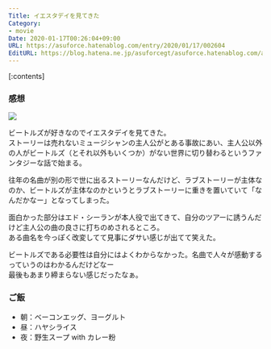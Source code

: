 ```yaml
---
Title: イエスタデイを見てきた
Category:
- movie
Date: 2020-01-17T00:26:04+09:00
URL: https://asuforce.hatenablog.com/entry/2020/01/17/002604
EditURL: https://blog.hatena.ne.jp/asuforcegt/asuforce.hatenablog.com/atom/entry/26006613498637025
---
```


[:contents]

###  感想

<span itemtype="http://schema.org/Photograph" itemscope="itemscope"><img class="magnifiable" src="https://cdn-ak.f.st-hatena.com/images/fotolife/a/asuforcegt/20200807/20200807141207.jpg" itemprop="image"></span>

ビートルズが好きなのでイエスタデイを見てきた。  
ストーリーは売れないミュージシャンの主人公がとある事故にあい、主人公以外の人がビートルズ（とそれ以外もいくつか）がない世界に切り替わるというファンタジーな話で始まる。

往年の名曲が別の形で世に出るストーリーなんだけど、ラブストーリーが主体なのか、ビートルズが主体なのかというとラブストーリーに重きを置いていて「なんだかなー」となってしまった。

面白かった部分はエド・シーランが本人役で出てきて、自分のツアーに誘うんだけど主人公の曲の良さに打ちのめされるところ。  
ある曲名を今っぽく改変してて見事にダサい感じが出てて笑えた。

ビートルズである必要性は自分にはよくわからなかった。名曲で人々が感動するっていうのはわかるんだけどなー  
最後もあまり締まらない感じだったなぁ。

### ご飯

- 朝：ベーコンエッグ、ヨーグルト
- 昼：ハヤシライス
- 夜：野生スープ with カレー粉
